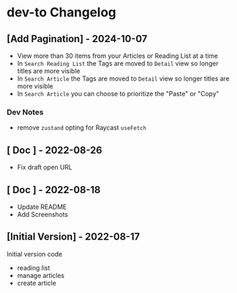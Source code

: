 # dev-to Changelog

## [Add Pagination] - 2024-10-07

- View more than 30 items from your Articles or Reading List at a time
- In `Search Reading List` the Tags are moved to `Detail` view so longer titles are more visible
- In `Search Article` the Tags are moved to `Detail` view so longer titles are more visible
- In `Search Article` you can choose to prioritize the "Paste" or "Copy"

### Dev Notes
- remove `zustand` opting for Raycast `useFetch`


## [ Doc ] - 2022-08-26

- Fix draft open URL

## [ Doc ] - 2022-08-18

- Update README
- Add Screenshots

## [Initial Version] - 2022-08-17

Initial version code

- reading list
- manage articles
- create article
